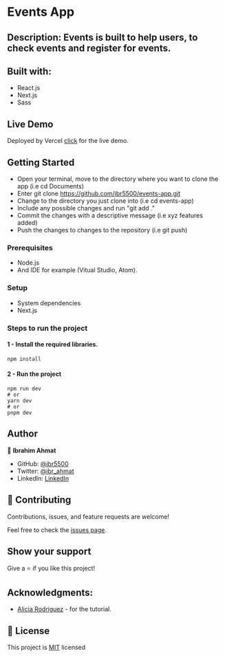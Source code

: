 # Events App

## Description: Events is built to help users, to check events and register for events.

## Built with:

- React.js
- Next.js
- Sass

## Live Demo

Deployed by Vercel [click](https://events-app-gamma.vercel.app/) for the live demo.

## Getting Started

- Open your terminal, move to the directory where you want to clone the app (i.e cd Documents)
- Enter git clone <https://github.com/ibr5500/events-app.git>
- Change to the directory you just clone into (i.e cd events-app)
- Include any possible changes and run "git add ."
- Commit the changes with a descriptive message (i.e xyz features added)
- Push the changes to changes to the repository (i.e git push)

### Prerequisites

- Node.js
- And IDE for example (Vitual Studio, Atom).

### Setup

- System dependencies
- Next.js

### Steps to run the project

#### 1 - Install the required libraries.

```
npm install
```

#### 2 - Run the project

```
npm run dev
# or
yarn dev
# or
pnpm dev
```

## Author

👤 **Ibrahim Ahmat**
- GitHub: [@ibr5500](https://github.com/ibr5500)
- Twitter: [@ibr_ahmat](https://twitter.com/ibr_ahmat)
- LinkedIn: [LinkedIn](https://www.linkedin.com/in/ibrahim-ahmat/)

## 🤝 Contributing

Contributions, issues, and feature requests are welcome!

Feel free to check the [issues page](https://github.com/ibr5500/events-app/issues).

## Show your support

Give a ⭐️ if you like this project!

## Acknowledgments:

- [Alicia Rodriguez](https://github.com/timeToCode-ali) - for the tutorial.

## 📝 License

This project is [MIT](./LICENSE) licensed
